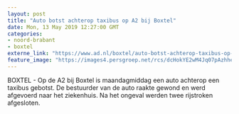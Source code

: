 ```yaml
---
layout: post
title: "Auto botst achterop taxibus op A2 bij Boxtel"
date: Mon, 13 May 2019 12:27:00 GMT
categories: 
- noord-brabant 
- boxtel 
externe_link: "https://www.ad.nl/boxtel/auto-botst-achterop-taxibus-op-a2-bij-boxtel~aff8de9d/"
feature_image: "https://images4.persgroep.net/rcs/dcHokYE2wM4Jq07pAzhhegQQW14/diocontent/148232347/_fitwidth/400/?appId=21791a8992982cd8da851550a453bd7f&quality=0.7"
---
```


BOXTEL - Op de A2 bij Boxtel is maandagmiddag een auto achterop een taxibus gebotst. De bestuurder van de auto raakte gewond en werd afgevoerd naar het ziekenhuis. Na het ongeval werden twee rijstroken afgesloten.
